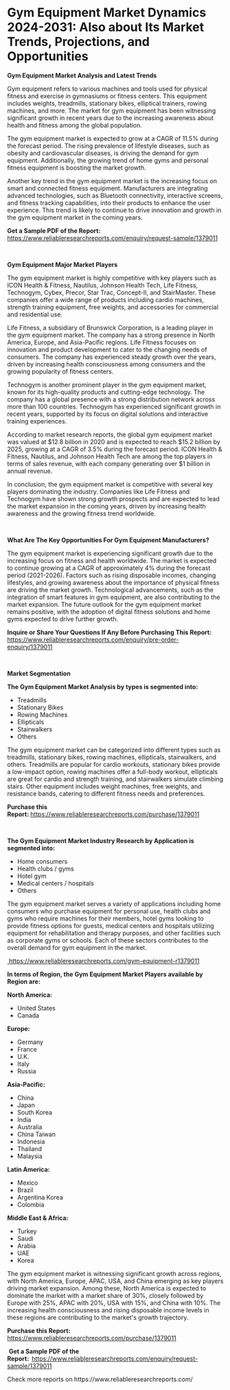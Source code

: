 <p><h1>Gym Equipment Market Dynamics 2024-2031: Also about Its Market Trends, Projections, and Opportunities</h1></p><p><strong>Gym Equipment Market Analysis and Latest Trends</strong></p>
<p><p>Gym equipment refers to various machines and tools used for physical fitness and exercise in gymnasiums or fitness centers. This equipment includes weights, treadmills, stationary bikes, elliptical trainers, rowing machines, and more. The market for gym equipment has been witnessing significant growth in recent years due to the increasing awareness about health and fitness among the global population.</p><p>The gym equipment market is expected to grow at a CAGR of 11.5% during the forecast period. The rising prevalence of lifestyle diseases, such as obesity and cardiovascular diseases, is driving the demand for gym equipment. Additionally, the growing trend of home gyms and personal fitness equipment is boosting the market growth.</p><p>Another key trend in the gym equipment market is the increasing focus on smart and connected fitness equipment. Manufacturers are integrating advanced technologies, such as Bluetooth connectivity, interactive screens, and fitness tracking capabilities, into their products to enhance the user experience. This trend is likely to continue to drive innovation and growth in the gym equipment market in the coming years.</p></p>
<p><strong>Get a Sample PDF of the Report:&nbsp;</strong> <a href="https://www.reliableresearchreports.com/enquiry/request-sample/1379011">https://www.reliableresearchreports.com/enquiry/request-sample/1379011</a></p>
<p>&nbsp;</p>
<p><strong>Gym Equipment Major Market Players</strong></p>
<p><p>The gym equipment market is highly competitive with key players such as ICON Health & Fitness, Nautilus, Johnson Health Tech, Life Fitness, Technogym, Cybex, Precor, Star Trac, Concept-II, and StairMaster. These companies offer a wide range of products including cardio machines, strength training equipment, free weights, and accessories for commercial and residential use.</p><p>Life Fitness, a subsidiary of Brunswick Corporation, is a leading player in the gym equipment market. The company has a strong presence in North America, Europe, and Asia-Pacific regions. Life Fitness focuses on innovation and product development to cater to the changing needs of consumers. The company has experienced steady growth over the years, driven by increasing health consciousness among consumers and the growing popularity of fitness centers.</p><p>Technogym is another prominent player in the gym equipment market, known for its high-quality products and cutting-edge technology. The company has a global presence with a strong distribution network across more than 100 countries. Technogym has experienced significant growth in recent years, supported by its focus on digital solutions and interactive training experiences.</p><p>According to market research reports, the global gym equipment market was valued at $12.8 billion in 2020 and is expected to reach $15.2 billion by 2025, growing at a CAGR of 3.5% during the forecast period. ICON Health & Fitness, Nautilus, and Johnson Health Tech are among the top players in terms of sales revenue, with each company generating over $1 billion in annual revenue.</p><p>In conclusion, the gym equipment market is competitive with several key players dominating the industry. Companies like Life Fitness and Technogym have shown strong growth prospects and are expected to lead the market expansion in the coming years, driven by increasing health awareness and the growing fitness trend worldwide.</p></p>
<p>&nbsp;</p>
<p><strong>What Are The Key Opportunities For Gym Equipment Manufacturers?</strong></p>
<p><p>The gym equipment market is experiencing significant growth due to the increasing focus on fitness and health worldwide. The market is expected to continue growing at a CAGR of approximately 4% during the forecast period (2021-2026). Factors such as rising disposable incomes, changing lifestyles, and growing awareness about the importance of physical fitness are driving the market growth. Technological advancements, such as the integration of smart features in gym equipment, are also contributing to the market expansion. The future outlook for the gym equipment market remains positive, with the adoption of digital fitness solutions and home gyms expected to drive further growth.</p></p>
<p><strong>Inquire or Share Your Questions If Any Before Purchasing This Report:</strong> <a href="https://www.reliableresearchreports.com/enquiry/pre-order-enquiry/1379011">https://www.reliableresearchreports.com/enquiry/pre-order-enquiry/1379011</a></p>
<p>&nbsp;</p>
<p><strong>Market Segmentation</strong></p>
<p><strong>The Gym Equipment Market Analysis by types is segmented into:</strong></p>
<p><ul><li>Treadmills</li><li>Stationary Bikes</li><li>Rowing Machines</li><li>Ellipticals</li><li>Stairwalkers</li><li>Others</li></ul></p>
<p><p>The gym equipment market can be categorized into different types such as treadmills, stationary bikes, rowing machines, ellipticals, stairwalkers, and others. Treadmills are popular for cardio workouts, stationary bikes provide a low-impact option, rowing machines offer a full-body workout, ellipticals are great for cardio and strength training, and stairwalkers simulate climbing stairs. Other equipment includes weight machines, free weights, and resistance bands, catering to different fitness needs and preferences.</p></p>
<p><strong>Purchase this Report:&nbsp;</strong><a href="https://www.reliableresearchreports.com/purchase/1379011">https://www.reliableresearchreports.com/purchase/1379011</a></p>
<p>&nbsp;</p>
<p><strong>The Gym Equipment Market Industry Research by Application is segmented into:</strong></p>
<p><ul><li>Home consumers</li><li>Health clubs / gyms</li><li>Hotel gym</li><li>Medical centers / hospitals</li><li>Others</li></ul></p>
<p><p>The gym equipment market serves a variety of applications including home consumers who purchase equipment for personal use, health clubs and gyms who require machines for their members, hotel gyms looking to provide fitness options for guests, medical centers and hospitals utilizing equipment for rehabilitation and therapy purposes, and other facilities such as corporate gyms or schools. Each of these sectors contributes to the overall demand for gym equipment in the market.</p></p>
<p><a href="https://www.reliableresearchreports.com/gym-equipment-r1379011">&nbsp;https://www.reliableresearchreports.com/gym-equipment-r1379011</a></p>
<p><strong>In terms of Region, the Gym Equipment Market Players available by Region are:</strong></p>
<p>
    <p> <strong> North America: </strong>
        <ul>
            <li>United States</li>
            <li>Canada</li>
        </ul>
        </p> 
    <p> <strong> Europe: </strong>
        <ul>
            <li>Germany</li>
            <li>France</li>
            <li>U.K.</li>
            <li>Italy</li>
            <li>Russia</li>
        </ul>
        </p> 
    <p> <strong> Asia-Pacific: </strong>
        <ul>
            <li>China</li>
            <li>Japan</li>
            <li>South Korea</li>
            <li>India</li>
            <li>Australia</li>
            <li>China Taiwan</li>
            <li>Indonesia</li>
            <li>Thailand</li>
            <li>Malaysia</li>
        </ul>
        </p> 
    <p> <strong> Latin America: </strong>
        <ul>
            <li>Mexico</li>
            <li>Brazil</li>
            <li>Argentina Korea</li>
            <li>Colombia</li>
        </ul>
        </p> 
    <p> <strong> Middle East & Africa: </strong>
        <ul>
            <li>Turkey</li>
            <li>Saudi</li>
            <li>Arabia</li>
            <li>UAE</li>
            <li>Korea</li>
        </ul>
    </p>
    </p>
<p><p>The gym equipment market is witnessing significant growth across regions, with North America, Europe, APAC, USA, and China emerging as key players driving market expansion. Among these, North America is expected to dominate the market with a market share of 30%, closely followed by Europe with 25%, APAC with 20%, USA with 15%, and China with 10%. The increasing health consciousness and rising disposable income levels in these regions are contributing to the market's growth trajectory.</p></p>
<p><strong>Purchase this Report: </strong><a href="https://www.reliableresearchreports.com/purchase/1379011">https://www.reliableresearchreports.com/purchase/1379011</a></p>
<p>&nbsp;<strong>Get a Sample PDF of the Report:&nbsp;&nbsp;</strong><a href="https://www.reliableresearchreports.com/enquiry/request-sample/1379011">https://www.reliableresearchreports.com/enquiry/request-sample/1379011</a></p>
<p><strong></strong></p>
<p>Check more reports on https://www.reliableresearchreports.com/</p>